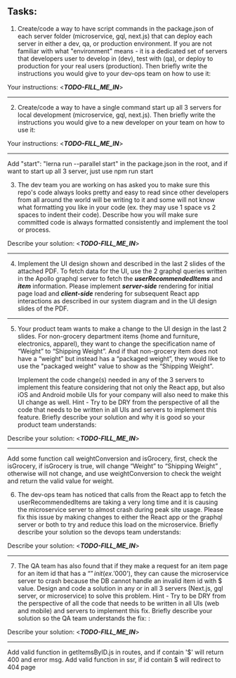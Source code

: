 ## Tasks:

1) Create/code a way to have script commands in the package.json of each server folder (microservice, gql, next.js) that can deploy each server in either a dev, qa, or production environment. If you are not familiar with what "environment" means - it is a dedicated set of servers that developers user to develop in (dev), test with (qa), or deploy to production for your real users (production). Then briefly write the instructions you would give to your dev-ops team on how to use it:

Your instructions: <___TODO-FILL_ME_IN___>

---

2) Create/code a way to have a single command start up all 3 servers for local development (microservice, gql, next.js). Then briefly write the instructions you would give to a new developer on your team on how to use it:

Your instructions: <___TODO-FILL_ME_IN___>

--- 
Add "start": "lerna run --parallel start" in the package.json in the root, and if want to start up all 3 server, just use npm run start

3) The dev team you are working on has asked you to make sure this repo's code always looks pretty and easy to read since other developers from all around the world will be writing to it and some will not know what formatting you like in your code (ex. they may use 1 space vs 2 spaces to indent their code). Describe how you will make sure committed code is always formatted consistently and implement the tool or process.

Describe your solution: <___TODO-FILL_ME_IN___>

---

4) Implement the UI design shown and described in the last 2 slides of the attached PDF. To fetch data for the UI, use the 2 graphql queries written in the Apollo graphql server to fetch the ___userRecommendedItems___ and ___item___ information. Please implement ___server-side___ rendering for initial page load and ___client-side___ rendering for subsequent React app interactions as described in our system diagram and in the UI design slides of the PDF.

---

5) Your product team wants to make a change to the UI design in the last 2 slides. For non-grocery department items (home and furniture, electronics, apparel), they want to change the specification name of “Weight” to “Shipping Weight”. And if that non-grocery item does not have a “weight” but instead has a “packaged weight”, they would like to use the "packaged weight" value to show as the “Shipping Weight”.

    Implement the code change(s) needed in any of the 3 servers to implement this feature considering that not only the React app, but also iOS and Android mobile UIs for your company will also need to make this UI change as well. Hint - Try to be DRY from the perspective of all the code that needs to be written in all UIs and servers to implement this feature. Briefly describe your solution and why it is good so your product team understands:

Describe your solution: <___TODO-FILL_ME_IN___>

--- 
Add some function call weightConversion and isGrocery, first, check the isGrocery, if isGrocery is true, will change “Weight” to “Shipping Weight” , otherwise will not change, and use weightConversion to check the weight and return the valid value for weight.

6) The dev-ops team has noticed that calls from the React app to fetch the userRecommendedItems are taking a very long time and it is causing the microservice server to almost crash during peak site usage. Please fix this issue by making changes to either the React app or the graphql server or both to try and reduce this load on the microservice. Briefly describe your solution so the devops team understands:

Describe your solution: <___TODO-FILL_ME_IN___>

---

7) The QA team has also found that if they make a request for an item page for an item id that has a “$” in
it (ex. '000$'), they can cause the microservice server to crash because the DB cannot handle an invalid item id with $ value. Design and code a solution in any or in all 3 servers (Next.js, gql server, or microservice) to solve this problem. Hint - Try to be DRY from the perspective of all the code that needs to be written in all UIs (web and mobile) and servers to implement this fix. Briefly describe your solution so the QA team understands the fix:
:

Describe your solution: <___TODO-FILL_ME_IN___>

---

Add valid function in getItemsByID.js in routes, and if contain '$' will return 400 and error msg.
Add valid function in ssr, if id contain $ will redirect to 404 page
